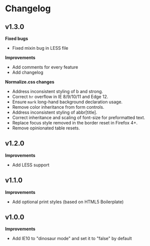 # Changelog

## v1.3.0

**Fixed bugs**
* Fixed mixin bug in LESS file

**Improvements**
* Add comments for every feature
* Add changelog

**Normalize.css changes**
* Address inconsistent styling of b and strong.
* Correct `hr` overflow in IE 8/9/10/11 and Edge 12.
* Ensure `mark` long-hand background declaration usage.
* Remove color inheritance from form controls.
* Address inconsistent styling of abbr[title].
* Correct inheritance and scaling of font-size for preformatted text.
* Replace focus style removed in the border reset in Firefox 4+.
* Remove opinionated table resets.

## v1.2.0

**Improvements**
* Add LESS support

## v1.1.0

**Improvements**
* Add optional print styles (based on HTML5 Boilerplate)

## v1.0.0

**Improvements**
* Add IE10 to "dinosaur mode" and set it to "false" by default